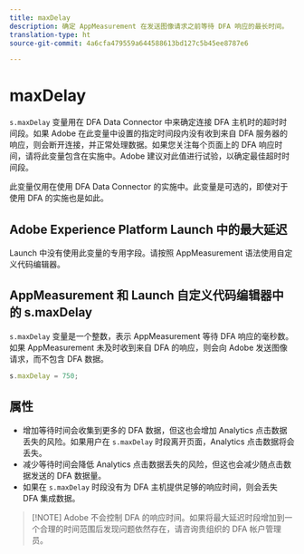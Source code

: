 ```yaml
---
title: maxDelay
description: 确定 AppMeasurement 在发送图像请求之前等待 DFA 响应的最长时间。
translation-type: ht
source-git-commit: 4a6cfa479559a644588613bd127c5b45ee8787e6

---
```



# maxDelay

`s.maxDelay` 变量用在 DFA Data Connector 中来确定连接 DFA 主机时的超时时间段。如果 Adobe 在此变量中设置的指定时间段内没有收到来自 DFA 服务器的响应，则会断开连接，并正常处理数据。如果您关注每个页面上的 DFA 响应时间，请将此变量包含在实施中。Adobe 建议对此值进行试验，以确定最佳超时时间段。

此变量仅用在使用 DFA Data Connector 的实施中。此变量是可选的，即使对于使用 DFA 的实施也是如此。

## Adobe Experience Platform Launch 中的最大延迟

Launch 中没有使用此变量的专用字段。请按照 AppMeasurement 语法使用自定义代码编辑器。

## AppMeasurement 和 Launch 自定义代码编辑器中的 s.maxDelay

`s.maxDelay` 变量是一个整数，表示 AppMeasurement 等待 DFA 响应的毫秒数。如果 AppMeasurement 未及时收到来自 DFA 的响应，则会向 Adobe 发送图像请求，而不包含 DFA 数据。

```js
s.maxDelay = 750;
```

## 属性

* 增加等待时间会收集到更多的 DFA 数据，但这也会增加 Analytics 点击数据丢失的风险。如果用户在 `s.maxDelay` 时段离开页面，Analytics 点击数据将会丢失。
* 减少等待时间会降低 Analytics 点击数据丢失的风险，但这也会减少随点击数据发送的 DFA 数据量。
* 如果在 `s.maxDelay` 时段没有为 DFA 主机提供足够的响应时间，则会丢失 DFA 集成数据。

> [!NOTE] Adobe 不会控制 DFA 的响应时间。如果将最大延迟时段增加到一个合理的时间范围后发现问题依然存在，请咨询贵组织的 DFA 帐户管理员。
